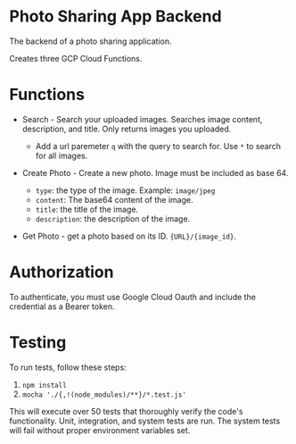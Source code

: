 # Photo Sharing App Backend

The backend of a photo sharing application.

Creates three GCP Cloud Functions.

# Functions
- Search - Search your uploaded images. Searches image content, description, and title. Only returns images you uploaded.
    - Add a url paremeter `q` with the query to search for. Use `*` to search for all images.

- Create Photo - Create a new photo. Image must be included as base 64.
    - `type`: the type of the image. Example: `image/jpeg`
    - `content`: The base64 content of the image.
    - `title`: the title of the image.
    - `description`: the description of the image.

- Get Photo - get a photo based on its ID. `{URL}/{image_id}`.

# Authorization
To authenticate, you must use Google Cloud Oauth and include the credential as a Bearer token.

# Testing
To run tests, follow these steps:
1. `npm install`
2. `mocha './{,!(node_modules)/**}/*.test.js'`

This will execute over 50 tests that thoroughly verify the code's functionality. Unit, integration, and system tests are run. The system tests will fail without proper environment variables set.